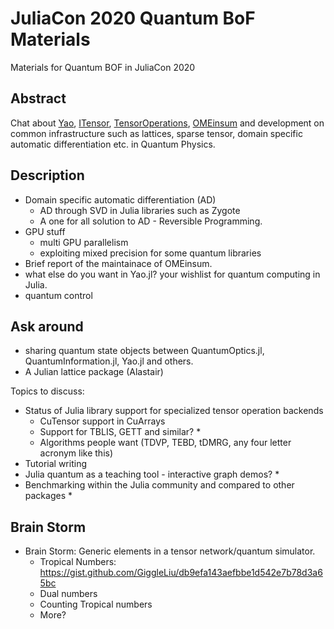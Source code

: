 # JuliaCon 2020 Quantum BoF Materials
Materials for Quantum BOF in JuliaCon 2020

## Abstract

Chat about [Yao](http://yaoquantum.org/), [ITensor](https://github.com/ITensor/ITensors.jl), [TensorOperations](https://github.com/Jutho/TensorOperations.jl), [OMEinsum](https://github.com/under-Peter/OMEinsum.jl) and development on common infrastructure such as lattices, sparse tensor, domain specific automatic differentiation etc. in Quantum Physics.

## Description

- Domain specific automatic differentiation (AD)
  * AD through SVD in Julia libraries such as Zygote
  * A one for all solution to AD - Reversible Programming.
- GPU stuff
  * multi GPU parallelism
  * exploiting mixed precision for some quantum libraries
- Brief report of the maintainace of OMEinsum.
- what else do you want in Yao.jl? your wishlist for quantum computing in Julia.
- quantum control 

## Ask around
- sharing quantum state objects between QuantumOptics.jl, QuantumInformation.jl, Yao.jl and others.
- A Julian lattice package (Alastair)

Topics to discuss:

- Status of Julia library support for specialized tensor operation backends
  * CuTensor support in CuArrays
  * Support for TBLIS, GETT and similar? *
  * Algorithms people want (TDVP, TEBD, tDMRG, any four letter acronym like this)
- Tutorial writing
- Julia quantum as a teaching tool - interactive graph demos? *
- Benchmarking within the Julia community and compared to other packages *

## Brain Storm 
- Brain Storm: Generic elements in a tensor network/quantum simulator.
  * Tropical Numbers: https://gist.github.com/GiggleLiu/db9efa143aefbbe1d542e7b78d3a65bc
  * Dual numbers
  * Counting Tropical numbers
  * More?
